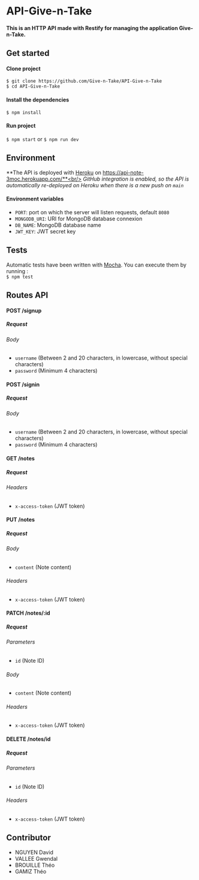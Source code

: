 # API-Give-n-Take

#### This is an HTTP API made with Restify for managing the application Give-n-Take.

## Get started

#### Clone project

`$ git clone https://github.com/Give-n-Take/API-Give-n-Take`<br/>
`$ cd API-Give-n-Take`

#### Install the dependencies

`$ npm install`

#### Run project

`$ npm start` or `$ npm run dev`<br/>

## Environment

**The API is deployed with [Heroku](https://www.heroku.com) on https://api-note-3moc.herokuapp.com/**<br/>
_GitHub integration is enabled, so the API is automatically re-deployed on Heroku when there is a new push on `main`_

#### Environment variables

- `PORT`: port on which the server will listen requests, default `8080`
- `MONGODB_URI`: URI for MongoDB database connexion
- `DB_NAME`: MongoDB database name
- `JWT_KEY`: JWT secret key

## Tests

Automatic tests have been written with [Mocha](https://mochajs.org/).
You can execute them by running : <br/>
`$ npm test `

## Routes API

#### POST /signup

##### Request

###### Body

- `username` (Between 2 and 20 characters, in lowercase, without special characters)
- `password` (Minimum 4 characters)
  <br/>

#### POST /signin

##### Request

###### Body

- `username` (Between 2 and 20 characters, in lowercase, without special characters)
- `password` (Minimum 4 characters)
  <br/>

#### GET /notes

##### Request

###### Headers

- `x-access-token` (JWT token)
  <br/>

#### PUT /notes

##### Request

###### Body

- `content` (Note content)

###### Headers

- `x-access-token` (JWT token)
  <br/>

#### PATCH /notes/:id

##### Request

###### Parameters

- `id` (Note ID)

###### Body

- `content` (Note content)

###### Headers

- `x-access-token` (JWT token)
  <br/>

#### DELETE /notes/id

##### Request

###### Parameters

- `id` (Note ID)

###### Headers

- `x-access-token` (JWT token)

## Contributor

- NGUYEN David
- VALLEE Gwendal
- BROUILLE Théo
- GAMIZ Théo
